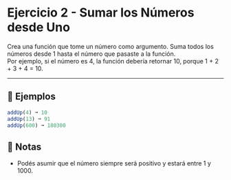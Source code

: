 # Ejercicio 2 - Sumar los Números desde Uno

Crea una función que tome un número como argumento. Suma todos los números desde 1 hasta el número que pasaste a la función.  
Por ejemplo, si el número es 4, la función debería retornar 10, porque 1 + 2 + 3 + 4 = 10.

---

## 🧪 Ejemplos

```javascript
addUp(4) ➞ 10
addUp(13) ➞ 91
addUp(600) ➞ 180300
```

## 📝 Notas

- Podés asumir que el número siempre será positivo y estará entre 1 y 1000.
